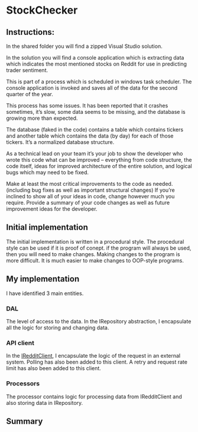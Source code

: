# StockChecker

## Instructions:
In the shared folder you will find a zipped Visual Studio solution.

In the solution you will find a console application which is extracting data which indicates the most mentioned stocks on Reddit for use in predicting trader sentiment.

This is part of a process which is scheduled in windows task scheduler. The console application is invoked and saves all of the data for the second quarter of the year.

This process has some issues. It has been reported that it crashes sometimes, it’s slow, some data seems to be missing, and the database is growing more than expected.

The database (faked in the code) contains a table which contains tickers and another table which contains the data (by day) for each of those tickers. 
It’s a normalized database structure.

As a technical lead on your team it’s your job to show the developer who wrote this code what can be improved – everything from code structure, 
the code itself, ideas for improved architecture of the entire solution, and logical bugs which may need to be fixed.

Make at least the most critical improvements to the code as needed. (including bug fixes as well as important structural changes) 
If you’re inclined to show all of your ideas in code, change however much you require.
Provide a summary of your code changes as well as future improvement ideas for the developer.

## Initial implementation
The initial implementation is written in a procedural style. The procedural style can be used if it is proof of conept. if the program will always be used, then you will need to make changes. Making changes to the program is more difficult. It is much easier to make changes to OOP-style programs.

## My implementation
I have identified 3 main entities.

### DAL
The level of access to the data. In the IRepository abstraction, I encapsulate all the logic for storing and changing data.
	
### API client
In the [IRedditClient](src/ReditApi/Abstractions/IRedditClient.cs), I encapsulate the logic of the request in an external system. Polling has also been added to this client. 
A retry and request rate limit has also been added to this client.
	
### Processors
The processor contains logic for processing data from IRedditClient and also storing data in IRepository.

## Summary

